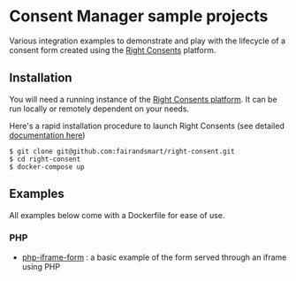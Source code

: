 # Consent Manager sample projects

Various integration examples to demonstrate and play with the lifecycle of a consent form created using the [Right Consents](https://fairandsmart.github.io/right-consents/) platform.

## Installation

You will need a running instance of the [Right Consents platform](https://fairandsmart.github.io/right-consents/). It can be run locally or remotely dependent on your needs.

Here's a rapid installation procedure to launch Right Consents (see detailed [documentation here](https://fairandsmart.github.io/right-consents/docs/quick-start-guide/))

```shell
$ git clone git@github.com:fairandsmart/right-consent.git
$ cd right-consent
$ docker-compose up
```

## Examples

All examples below come with a Dockerfile for ease of use.

### PHP
* [php-iframe-form](./php-iframe-form) : a basic example of the form served through an iframe using PHP
